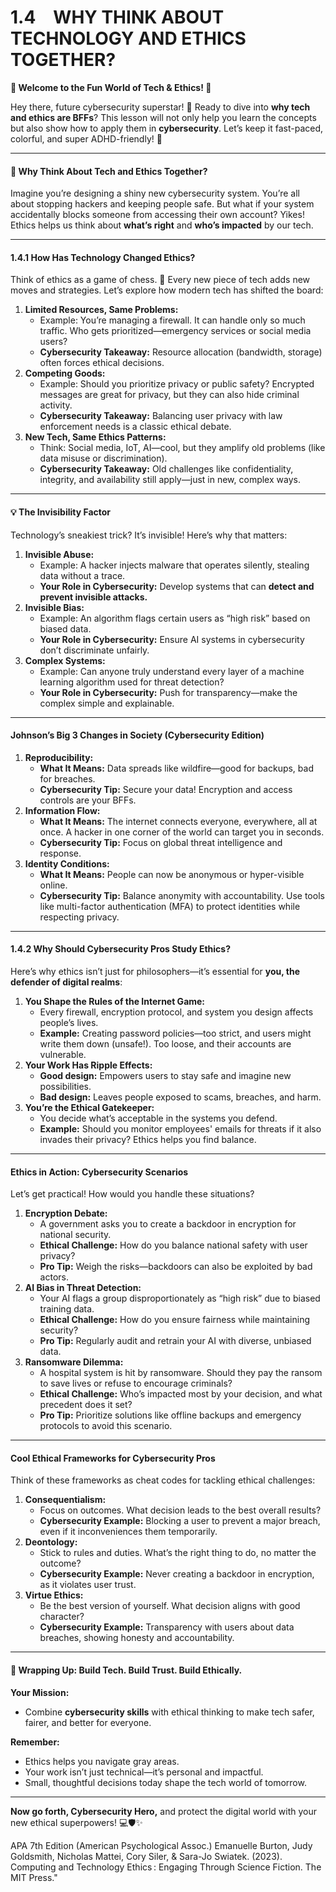 # 1.4 WHY THINK ABOUT TECHNOLOGY AND ETHICS TOGETHER?

**🎢 Welcome to the Fun World of Tech & Ethics! 🎢**

Hey there, future cybersecurity superstar! 🌟 Ready to dive into **why tech and ethics are BFFs**? This lesson will not only help you learn the concepts but also show how to apply them in **cybersecurity**. Let’s keep it fast-paced, colorful, and super ADHD-friendly! 🚀

***

#### **🤔 Why Think About Tech and Ethics Together?**

Imagine you’re designing a shiny new cybersecurity system. You’re all about stopping hackers and keeping people safe. But what if your system accidentally blocks someone from accessing their own account? Yikes! Ethics helps us think about **what’s right** and **who’s impacted** by our tech.

***

#### **1.4.1 How Has Technology Changed Ethics?**

Think of ethics as a game of chess. 🧩 Every new piece of tech adds new moves and strategies. Let’s explore how modern tech has shifted the board:

1. **Limited Resources, Same Problems:**
   * Example: You’re managing a firewall. It can handle only so much traffic. Who gets prioritized—emergency services or social media users?
   * **Cybersecurity Takeaway:** Resource allocation (bandwidth, storage) often forces ethical decisions.
2. **Competing Goods:**
   * Example: Should you prioritize privacy or public safety? Encrypted messages are great for privacy, but they can also hide criminal activity.
   * **Cybersecurity Takeaway:** Balancing user privacy with law enforcement needs is a classic ethical debate.
3. **New Tech, Same Ethics Patterns:**
   * Think: Social media, IoT, AI—cool, but they amplify old problems (like data misuse or discrimination).
   * **Cybersecurity Takeaway:** Old challenges like confidentiality, integrity, and availability still apply—just in new, complex ways.

***

#### **💡 The Invisibility Factor**

Technology’s sneakiest trick? It’s invisible! Here’s why that matters:

1. **Invisible Abuse:**
   * Example: A hacker injects malware that operates silently, stealing data without a trace.
   * **Your Role in Cybersecurity:** Develop systems that can **detect and prevent invisible attacks.**
2. **Invisible Bias:**
   * Example: An algorithm flags certain users as “high risk” based on biased data.
   * **Your Role in Cybersecurity:** Ensure AI systems in cybersecurity don’t discriminate unfairly.
3. **Complex Systems:**
   * Example: Can anyone truly understand every layer of a machine learning algorithm used for threat detection?
   * **Your Role in Cybersecurity:** Push for transparency—make the complex simple and explainable.

***

#### **Johnson’s Big 3 Changes in Society (Cybersecurity Edition)**

1. **Reproducibility:**
   * **What It Means:** Data spreads like wildfire—good for backups, bad for breaches.
   * **Cybersecurity Tip:** Secure your data! Encryption and access controls are your BFFs.
2. **Information Flow:**
   * **What It Means:** The internet connects everyone, everywhere, all at once. A hacker in one corner of the world can target you in seconds.
   * **Cybersecurity Tip:** Focus on global threat intelligence and response.
3. **Identity Conditions:**
   * **What It Means:** People can now be anonymous or hyper-visible online.
   * **Cybersecurity Tip:** Balance anonymity with accountability. Use tools like multi-factor authentication (MFA) to protect identities while respecting privacy.

***

#### **1.4.2 Why Should Cybersecurity Pros Study Ethics?**

Here’s why ethics isn’t just for philosophers—it’s essential for **you, the defender of digital realms**:

1. **You Shape the Rules of the Internet Game:**
   * Every firewall, encryption protocol, and system you design affects people’s lives.
   * **Example:** Creating password policies—too strict, and users might write them down (unsafe!). Too loose, and their accounts are vulnerable.
2. **Your Work Has Ripple Effects:**
   * **Good design:** Empowers users to stay safe and imagine new possibilities.
   * **Bad design:** Leaves people exposed to scams, breaches, and harm.
3. **You’re the Ethical Gatekeeper:**
   * You decide what’s acceptable in the systems you defend.
   * **Example:** Should you monitor employees' emails for threats if it also invades their privacy? Ethics helps you find balance.

***

#### **Ethics in Action: Cybersecurity Scenarios**

Let’s get practical! How would you handle these situations?

1. **Encryption Debate:**
   * A government asks you to create a backdoor in encryption for national security.
   * **Ethical Challenge:** How do you balance national safety with user privacy?
   * **Pro Tip:** Weigh the risks—backdoors can also be exploited by bad actors.
2. **AI Bias in Threat Detection:**
   * Your AI flags a group disproportionately as “high risk” due to biased training data.
   * **Ethical Challenge:** How do you ensure fairness while maintaining security?
   * **Pro Tip:** Regularly audit and retrain your AI with diverse, unbiased data.
3. **Ransomware Dilemma:**
   * A hospital system is hit by ransomware. Should they pay the ransom to save lives or refuse to encourage criminals?
   * **Ethical Challenge:** Who’s impacted most by your decision, and what precedent does it set?
   * **Pro Tip:** Prioritize solutions like offline backups and emergency protocols to avoid this scenario.

***

#### **Cool Ethical Frameworks for Cybersecurity Pros**

Think of these frameworks as cheat codes for tackling ethical challenges:

1. **Consequentialism:**
   * Focus on outcomes. What decision leads to the best overall results?
   * **Cybersecurity Example:** Blocking a user to prevent a major breach, even if it inconveniences them temporarily.
2. **Deontology:**
   * Stick to rules and duties. What’s the right thing to do, no matter the outcome?
   * **Cybersecurity Example:** Never creating a backdoor in encryption, as it violates user trust.
3. **Virtue Ethics:**
   * Be the best version of yourself. What decision aligns with good character?
   * **Cybersecurity Example:** Transparency with users about data breaches, showing honesty and accountability.

***

#### **🎯 Wrapping Up: Build Tech. Build Trust. Build Ethically.**

**Your Mission:**

* Combine **cybersecurity skills** with ethical thinking to make tech safer, fairer, and better for everyone.

**Remember:**

* Ethics helps you navigate gray areas.
* Your work isn’t just technical—it’s personal and impactful.
* Small, thoughtful decisions today shape the tech world of tomorrow.

***

**Now go forth, Cybersecurity Hero,** and protect the digital world with your new ethical superpowers! 💻🛡️✨



APA 7th Edition (American Psychological Assoc.) Emanuelle Burton, Judy Goldsmith, Nicholas Mattei, Cory Siler, & Sara-Jo Swiatek. (2023). Computing and Technology Ethics : Engaging Through Science Fiction. The MIT Press."
